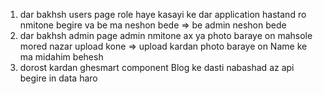 1. dar bakhsh users page role haye kasayi ke dar application hastand ro nmitone begire va be ma neshon bede => be admin neshon bede
2. dar bakhsh admin page admin nmitone ax ya photo baraye on mahsole mored nazar upload kone => upload kardan photo baraye on Name ke ma midahim behesh
3. dorost kardan ghesmart component Blog ke dasti nabashad az api begire in data haro